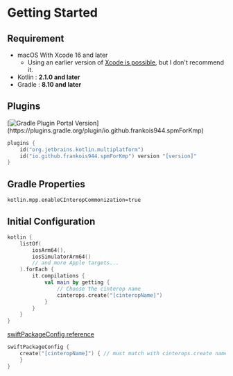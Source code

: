 # Getting Started

## Requirement

- macOS With Xcode 16 and later
    - Using an earlier version of [Xcode is possible](section-help/tips.md#support-xcode-15-and-earlier), but I don't recommend it.
- Kotlin : **2.1.0 and later**
- Gradle : **8.10 and later**



## Plugins

[![Gradle Plugin Portal Version](https://img.shields.io/gradle-plugin-portal/v/io.github.frankois944.spmForKmp?filter=0.*)](https://plugins.gradle.org/plugin/io.github.frankois944.spmForKmp)

``` kotlin title="build.gradle.kts"
plugins {
    id("org.jetbrains.kotlin.multiplatform")
    id("io.github.frankois944.spmForKmp") version "[version]"
}
```

## Gradle Properties

``` title="gradle.properties"
kotlin.mpp.enableCInteropCommonization=true
```


## Initial Configuration

``` kotlin title="build.gradle.kts"
kotlin {
    listOf(
        iosArm64(),
        iosSimulatorArm64()
        // and more Apple targets...
    ).forEach {
        it.compilations {
            val main by getting {
                // Choose the cinterop name
                cinterops.create("[cinteropName]")
            }
        }
    }
}
```

[swiftPackageConfig reference](references/swiftPackageConfig.md)
``` kotlin title="build.gradle.kts"
swiftPackageConfig {
    create("[cinteropName]") { // must match with cinterops.create name
    }
}
```


